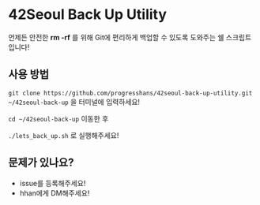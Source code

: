 # 42Seoul Back Up Utility
언제든 안전한 **rm -rf** 를 위해 Git에 편리하게 백업할 수 있도록 도와주는 쉘 스크립트입니다!

## 사용 방법
`git clone https://github.com/progresshans/42seoul-back-up-utility.git ~/42seoul-back-up` 을 터미널에 입력하세요!  

`cd ~/42seoul-back-up` 이동한 후  

`./lets_back_up.sh` 로 실행해주세요!  


## 문제가 있나요?
- issue를 등록해주세요!
- hhan에게 DM해주세요!
